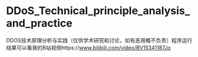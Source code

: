 # DDoS_Technical_principle_analysis_and_practice
DDOS技术原理分析与实践（仅供学术研究和讨论，如有恶用概不负责）程序运行结果可以看我的B站视频https://www.bilibili.com/video/BV15341187Jo
